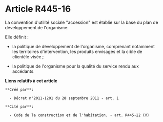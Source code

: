 # Article R445-16

La convention d'utilité sociale "accession" est établie sur la base du plan de développement de l'organisme. 

Elle définit : 

- la politique de développement de l'organisme, comprenant notamment les territoires d'intervention, les produits envisagés
et la cible de clientèle visée ; 

- la politique de l'organisme pour la qualité du service rendu aux accédants.

**Liens relatifs à cet article**

	**Créé par**:

	  - Décret n°2011-1201 du 28 septembre 2011 - art. 1

	**Cité par**:

	  - Code de la construction et de l'habitation. - art. R445-22 (V)
